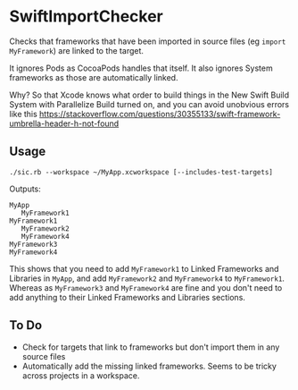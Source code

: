 # SwiftImportChecker

Checks that frameworks that have been imported in source files (eg `import MyFramework`) are linked to the target.

It ignores Pods as CocoaPods handles that itself. It also ignores System frameworks as those are automatically linked.

Why? So that Xcode knows what order to build things in the New Swift Build System with Parallelize Build turned on, and you can avoid unobvious errors like this https://stackoverflow.com/questions/30355133/swift-framework-umbrella-header-h-not-found

## Usage

`./sic.rb --workspace ~/MyApp.xcworkspace [--includes-test-targets]`

Outputs:

    MyApp
       MyFramework1
    MyFramework1
       MyFramework2
       MyFramework4
    MyFramework3
    MyFramework4

This shows that you need to add `MyFramework1` to Linked Frameworks and Libraries in `MyApp`, and add `MyFramework2` and `MyFramework4` to `MyFramework1`. Whereas as `MyFramework3` and `MyFramework4` are fine and you don't need to add anything to their Linked Frameworks and Libraries sections. 

## To Do

* Check for targets that link to frameworks but don't import them in any source files
* Automatically add the missing linked frameworks. Seems to be tricky across projects in a workspace.

